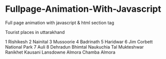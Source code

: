 # Fullpage-Animation-With-Javascript
Full page animation with javascript &amp; html section tag



  <!-- download -->
 <!-- https://alvarotrigo.com/fullPage/ -->
 <!-- fullpage.min.css -->
 <!-- fullpage.min.js -->

 <!-- https://cdnjs.com/libraries/gsap/latest -->

 <!-- TimelineMax.min.js -->
 <!-- TweenMax.min.js -->

 Tourist places in uttarakhand

 1 Rishikesh
 2 Nainital
 3 Mussoorie
 4 Badrinath
 5 Haridwar
 6 Jim Corbett National Park
 7 Auli
 8 Dehradun
 Bhimtal
 Naukuchia Tal
Mukteshwar 
Ranikhet
Kausani
Lansdowne
Almora
Chamba
Almora